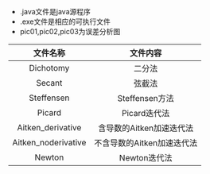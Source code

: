 + .java文件是java源程序
+ .exe文件是相应的可执行文件
+ pic01,pic02,pic03为误差分析图

|      文件名称       |          文件内容          |
| :-----------------: | :------------------------: |
|      Dichotomy      |           二分法           |
|       Secant        |           弦截法           |
|     Steffensen      |       Steffensen方法       |
|       Picard        |        Picard迭代法        |
|  Aitken_derivative  |  含导数的Aitken加速迭代法  |
| Aitken_noderivative | 不含导数的Aitken加速迭代法 |
|       Newton        |        Newton迭代法        |

